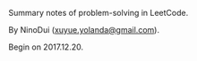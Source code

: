Summary notes of problem-solving in LeetCode.

By NinoDui (xuyue.yolanda@gmail.com).

Begin on 2017.12.20.
